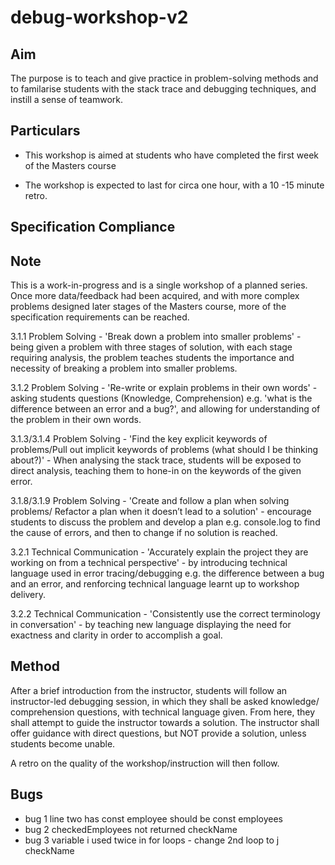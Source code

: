 # debug-workshop-v2

## Aim

The purpose is to teach and give practice in problem-solving methods 
and to familarise students with the stack trace and debugging techniques, 
and instill a sense of teamwork.

## Particulars

- This workshop is aimed at students who have completed the first week of
the Masters course

- The workshop is expected to last for circa one hour, with a 10 -15 minute 
retro. 

## Specification Compliance

## Note

This is a work-in-progress and is a single workshop of a planned series. Once
more data/feedback had been acquired, and with more complex problems designed 
later stages of the Masters course, more of the specification requirements can
be reached. 

3.1.1 Problem Solving - 'Break down a problem into smaller problems' - being 
given a problem with three stages of solution, with each stage requiring 
analysis, the problem teaches students the importance and necessity of 
breaking a problem into smaller problems. 

3.1.2 Problem Solving - 'Re-write or explain problems in their own words' -
asking students questions (Knowledge, Comprehension) e.g. 'what is the 
difference between an error and a bug?', and allowing for understanding of 
the problem in their own words. 

3.1.3/3.1.4 Problem Solving - 'Find the key explicit keywords of problems/Pull 
out implicit keywords of problems (what should I be thinking about?)' -
When analysing the stack trace, students will be exposed to direct analysis,
teaching them to hone-in on the keywords of the given error. 

3.1.8/3.1.9 Problem Solving - 'Create and follow a plan when solving problems/
Refactor a plan when it doesn’t lead to a solution' - encourage students to 
discuss the problem and develop a plan e.g. console.log to find the cause of errors,
and then to change if no solution is reached. 

3.2.1 Technical Communication - 'Accurately explain the project they are 
working on from a technical perspective' - by introducing 
technical language used in error tracing/debugging e.g. the difference between 
a bug and an error, and renforcing technical language learnt up to workshop
delivery. 

3.2.2 Technical Communication - 'Consistently use the correct terminology in 
conversation' - by teaching new language displaying the need for exactness
and clarity in order to accomplish a goal.  

## Method

After a brief introduction from the instructor, students will follow an 
instructor-led debugging session, in which they shall be asked knowledge/
comprehension questions, with technical language given. From here, they 
shall attempt to guide the instructor towards a solution. The instructor 
shall offer guidance with direct questions, but NOT provide a solution, unless
students become unable. 

A retro on the quality of the workshop/instruction will then follow. 

## Bugs

- bug 1 line two has const employee should be const employees 
- bug 2 checkedEmployees not returned checkName
- bug 3 variable i used twice in for loops - change 2nd loop to j checkName
